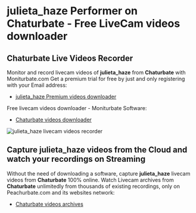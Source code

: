 # julieta_haze Performer on Chaturbate - Free LiveCam videos downloader

## Chaturbate Live Videos Recorder

Monitor and record livecam videos of **julieta_haze** from **Chaturbate** with Moniturbate.com
Get a premium trial for free by just and only registering with your Email address:
* [julieta_haze Premium videos downloader](https://moniturbate.com/request-demo-licence-key.html)

Free livecam videos downloader - Moniturbate Software:
* [Chaturbate videos downloader](https://moniturbate.com/moniturbate-download-software.html)

![julieta_haze livecam videos recorder](https://peachurnet.com/templates/moniturbate-software.png)


## Capture julieta_haze videos from the Cloud and watch your recordings on Streaming

Without the need of downloading a software, capture **julieta_haze** livecam videos from **Chaturbate** 100% online.
Watch Livecam archives from **Chaturbate** unlimitedly from thousands of existing recordings, only on Peachurbate.com and its websites network:
* [Chaturbate videos archives](https://peachurnet.com/)